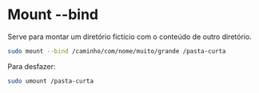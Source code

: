 # Mount --bind

Serve para montar um diretório fictício com o conteúdo de outro diretório.

```sh
sudo mount --bind /caminho/com/nome/muito/grande /pasta-curta
```

Para desfazer:

```sh
sudo umount /pasta-curta
```
